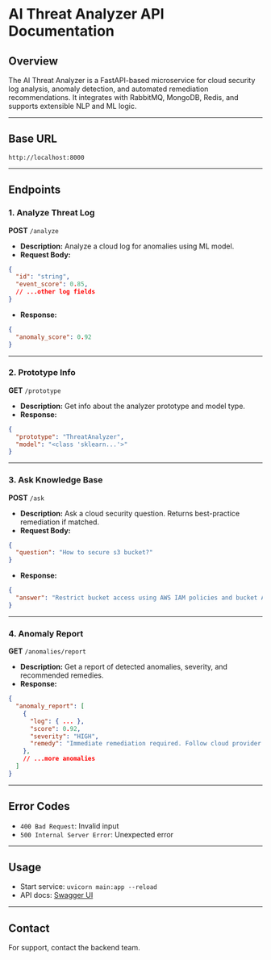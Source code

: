 # AI Threat Analyzer API Documentation

## Overview
The AI Threat Analyzer is a FastAPI-based microservice for cloud security log analysis, anomaly detection, and automated remediation recommendations. It integrates with RabbitMQ, MongoDB, Redis, and supports extensible NLP and ML logic.

---

## Base URL
```
http://localhost:8000
```

---

## Endpoints

### 1. Analyze Threat Log
**POST** `/analyze`
- **Description:** Analyze a cloud log for anomalies using ML model.
- **Request Body:**
```json
{
  "id": "string",
  "event_score": 0.85,
  // ...other log fields
}
```
- **Response:**
```json
{
  "anomaly_score": 0.92
}
```

---

### 2. Prototype Info
**GET** `/prototype`
- **Description:** Get info about the analyzer prototype and model type.
- **Response:**
```json
{
  "prototype": "ThreatAnalyzer",
  "model": "<class 'sklearn...'>"
}
```

---

### 3. Ask Knowledge Base
**POST** `/ask`
- **Description:** Ask a cloud security question. Returns best-practice remediation if matched.
- **Request Body:**
```json
{
  "question": "How to secure s3 bucket?"
}
```
- **Response:**
```json
{
  "answer": "Restrict bucket access using AWS IAM policies and bucket ACLs."
}
```

---

### 4. Anomaly Report
**GET** `/anomalies/report`
- **Description:** Get a report of detected anomalies, severity, and recommended remedies.
- **Response:**
```json
{
  "anomaly_report": [
    {
      "log": { ... },
      "score": 0.92,
      "severity": "HIGH",
      "remedy": "Immediate remediation required. Follow cloud provider best practices."
    },
    // ...more anomalies
  ]
}
```

---

## Error Codes
- `400 Bad Request`: Invalid input
- `500 Internal Server Error`: Unexpected error

---

## Usage
- Start service: `uvicorn main:app --reload`
- API docs: [Swagger UI](http://localhost:8000/docs)

---

## Contact
For support, contact the backend team.
